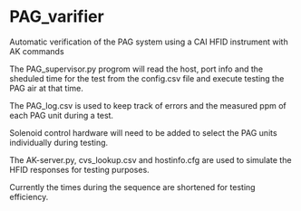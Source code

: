 # PAG_varifier
Automatic verification of the PAG system using a CAI HFID instrument with AK commands

The PAG_supervisor.py progrom will read the host, port info and the sheduled time for the test from the config.csv file and execute testing the PAG air at that time.

The PAG_log.csv is used to keep track of errors and the measured ppm of each PAG unit during a test.

Solenoid control hardware will need to be added to select the PAG units individually during testing.

The AK-server.py, cvs_lookup.csv and hostinfo.cfg are used to simulate the HFID responses for testing purposes.

Currently the times during the sequence are shortened for testing efficiency.